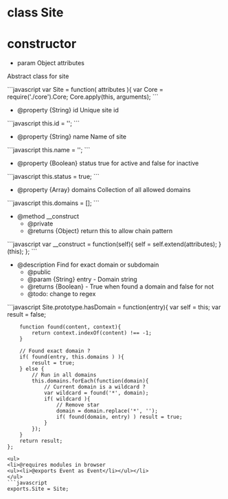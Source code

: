 # class Site

# constructor 

* param Object attributes

<p>Abstract class for site</p>
```javascript
var Site = function( attributes ){
	var Core = require('./core').Core;
	Core.apply(this, arguments);
```
<ul>
<li>@property {String} id Unique site id</li>
</ul>
```javascript
this.id = '';
```
<ul>
<li>@property {String} name Name of site</li>
</ul>
```javascript
this.name = '';
```
<ul>
<li>@property {Boolean} status true for active and  false for inactive</li>
</ul>
```javascript
this.status = true;
```
<ul>
<li>@property {Array} domains Collection of all allowed domains</li>
</ul>
```javascript
this.domains = [];
```
<ul>
<li>@method __construct
<ul><li>@private</li>
<li>@returns {Object} return this to allow chain pattern</li></ul></li>
</ul>
```javascript
var __construct = function(self){
		self = self.extend(attributes);
	}(this);
};
```
<ul>
<li>@description Find for exact domain or subdomain
<ul><li>@public</li>
<li>@param {String} entry - Domain string</li>
<li>@returns {Boolean} - True when found a domain and false for not</li>
<li>@todo: change to regex</li></ul></li>
</ul>
```javascript
Site.prototype.hasDomain = function(entry){
		var self = this;
		var result = false;

		function found(content, context){
			return context.indexOf(content) !== -1;
		}
	
		// Found exact domain ?
		if( found(entry, this.domains ) ){
			result = true;
		} else {
			// Run in all domains
			this.domains.forEach(function(domain){
				// Current domain is a wildcard ?
				var wildcard = found('*', domain);
				if( wildcard ){
					// Remove star
					domain = domain.replace('*', '');
					if( found(domain, entry) ) result = true;
				}
			});
		}
		return result;
	};
```
<ul>
<li>@requires modules in browser
<ul><li>@exports Event as Event</li></ul></li>
</ul>
```javascript
exports.Site = Site;
```